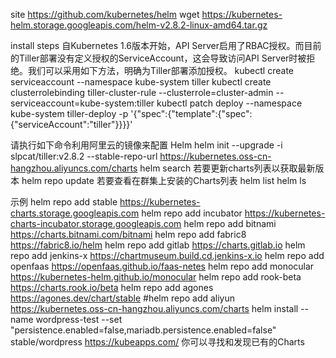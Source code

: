 site https://github.com/kubernetes/helm
wget https://kubernetes-helm.storage.googleapis.com/helm-v2.8.2-linux-amd64.tar.gz

install steps
自Kubernetes 1.6版本开始，API Server启用了RBAC授权。而目前的Tiller部署没有定义授权的ServiceAccount，这会导致访问API Server时被拒绝。我们可以采用如下方法，明确为Tiller部署添加授权。
kubectl create serviceaccount --namespace kube-system tiller
kubectl create clusterrolebinding tiller-cluster-rule --clusterrole=cluster-admin --serviceaccount=kube-system:tiller
kubectl patch deploy --namespace kube-system tiller-deploy -p '{"spec":{"template":{"spec":{"serviceAccount":"tiller"}}}}'

请执行如下命令利用阿里云的镜像来配置 Helm
helm init --upgrade -i slpcat/tiller:v2.8.2 --stable-repo-url https://kubernetes.oss-cn-hangzhou.aliyuncs.com/charts
helm search
若要更新charts列表以获取最新版本
helm repo update 
若要查看在群集上安装的Charts列表
helm list 
helm ls

示例
helm repo add stable https://kubernetes-charts.storage.googleapis.com
helm repo add incubator https://kubernetes-charts-incubator.storage.googleapis.com
helm repo add bitnami https://charts.bitnami.com/bitnami
helm repo add fabric8 https://fabric8.io/helm
helm repo add gitlab https://charts.gitlab.io
helm repo add jenkins-x	https://chartmuseum.build.cd.jenkins-x.io
helm repo add openfaas https://openfaas.github.io/faas-netes
helm repo add monocular https://kubernetes-helm.github.io/monocular
helm repo add rook-beta https://charts.rook.io/beta
helm repo add agones https://agones.dev/chart/stable
#helm repo add aliyun https://kubernetes.oss-cn-hangzhou.aliyuncs.com/charts
helm install --name wordpress-test --set "persistence.enabled=false,mariadb.persistence.enabled=false" stable/wordpress
https://kubeapps.com/ 你可以寻找和发现已有的Charts
